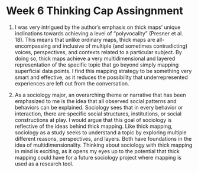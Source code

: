# Week 6 Thinking Cap Assingnment

1. I was very intrigued by the author’s emphasis on thick maps’ unique inclinations towards achieving a level of “polyvocality” (Presner et al. 18). This means that unlike ordinary maps, thick maps are all-encompassing and inclusive of multiple (and sometimes contradicting) voices, perspectives, and contexts related to a particular subject. By doing so, thick maps achieve a very multidimensional and layered representation of the specific topic that go beyond simply mapping superficial data points. I find this mapping strategy to be something very smart and effective, as it reduces the possibility that underrepresented experiences are left out from the conversation.

2. As a sociology major, an overarching theme or narrative that has been emphasized to me is the idea that all observed social patterns and behaviors can be explained. Sociology sees that in every behavior or interaction, there are specific social structures, institutions, or social constructions at play. I would argue that this goal of sociology is reflective of the ideas behind thick mapping. Like thick mapping, sociology as a study seeks to understand a topic by exploring multiple different reasons, perspectives, and layers. Both have foundations in the idea of multidimensionality. Thinking about sociology with thick mapping in mind is exciting, as it opens my eyes up to the potential that thick mapping could have for a future sociology project where mapping is used as a research tool.

